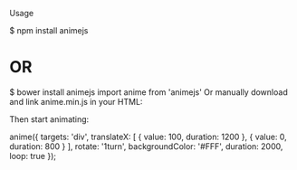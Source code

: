 Usage

$ npm install animejs
# OR
$ bower install animejs
import anime from 'animejs'
Or manually download and link anime.min.js in your HTML:

<script src="anime.min.js"></script>
Then start animating:

anime({
  targets: 'div',
  translateX: [
    { value: 100, duration: 1200 },
    { value: 0, duration: 800 }
  ],
  rotate: '1turn',
  backgroundColor: '#FFF',
  duration: 2000,
  loop: true
});
